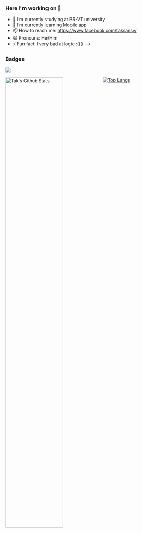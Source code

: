 ### Here I'm working on 👋



- 🔭 I’m currently studying at BR-VT university
- 🌱 I’m currently learning Mobile app
- 📫 How to reach me: https://www.facebook.com/taksansy/
- 😄 Pronouns: He/Him
- ⚡ Fun fact: I very bad at logic :((((
-->
### Badges <!-- learn below section from username=esin -->
<!-- count from Mar 21, 2022 -->
![](https://komarev.com/ghpvc/?username=taquangkhoi)

<!-- learn below section from username=palakshivlani-11 -->
<img align="left" src="https://github-readme-stats.vercel.app/api?username=Taksansy" alt="Tak's Github Stats" width="60%">

<!-- learn below section from username=langhuihui -->
[![Top Langs](https://github-readme-stats.vercel.app/api/top-langs/?username=Taksansy)](https://github.com/anuraghazra/github-readme-stats)
